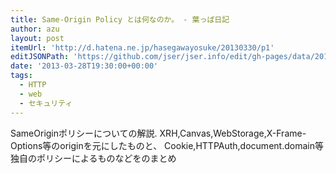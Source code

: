 ```yaml
---
title: Same-Origin Policy とは何なのか。 - 葉っぱ日記
author: azu
layout: post
itemUrl: 'http://d.hatena.ne.jp/hasegawayosuke/20130330/p1'
editJSONPath: 'https://github.com/jser/jser.info/edit/gh-pages/data/2013/03/index.json'
date: '2013-03-28T19:30:00+00:00'
tags:
  - HTTP
  - web
  - セキュリティ
---
```

SameOriginポリシーについての解説.
XRH,Canvas,WebStorage,X-Frame-Options等のoriginを元にしたものと、
Cookie,HTTPAuth,document.domain等独自のポリシーによるものなどをのまとめ

